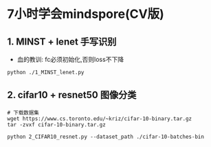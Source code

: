 # 7小时学会mindspore(CV版)

## 1. MINST + lenet 手写识别
- 血的教训: fc必须初始化,否则loss不下降
````shell script
python ./1_MINST_lenet.py
````

## 2. cifar10 + resnet50 图像分类
````shell script
# 下载数据集
wget https://www.cs.toronto.edu/~kriz/cifar-10-binary.tar.gz
tar -zvxf cifar-10-binary.tar.gz

python 2_CIFAR10_resnet.py --dataset_path ./cifar-10-batches-bin
````
